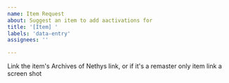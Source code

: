 ```yaml
---
name: Item Request
about: Suggest an item to add aactivations for
title: '[Item] '
labels: 'data-entry'
assignees: ''

---
```


Link the item's Archives of Nethys link, or if it's a remaster only item link a screen shot
